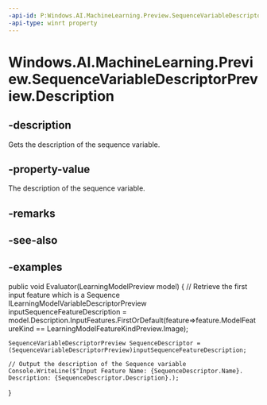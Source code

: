 ```yaml
---
-api-id: P:Windows.AI.MachineLearning.Preview.SequenceVariableDescriptorPreview.Description
-api-type: winrt property
---
```


<!-- Property syntax.
public string Description { get; }
-->

# Windows.AI.MachineLearning.Preview.SequenceVariableDescriptorPreview.Description

## -description
Gets the description of the sequence variable.

## -property-value
The description of the sequence variable.

## -remarks

## -see-also

## -examples
public void Evaluator(LearningModelPreview model)
{
	// Retrieve the first input feature which is a Sequence
    ILearningModelVariableDescriptorPreview inputSequenceFeatureDescription = model.Description.InputFeatures.FirstOrDefault(feature=>feature.ModelFeatureKind == LearningModelFeatureKindPreview.Image);
 
    SequenceVariableDescriptorPreview SequenceDescriptor = (SequenceVariableDescriptorPreview)inputSequenceFeatureDescription;

	// Output the description of the Sequence variable
    Console.WriteLine($"Input Feature Name: {SequenceDescriptor.Name}. Description: {SequenceDescriptor.Description}.);

 }



